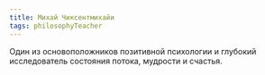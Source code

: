 ```yaml
---
title: Михай Чиксентмихайи
tags: philosophyTeacher
---
```


Один из основоположников позитивной психологии и глубокий исследователь состояния потока, мудрости и счастья. 